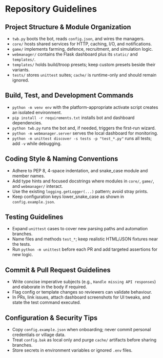 # Repository Guidelines

## Project Structure & Module Organization
- `twb.py` boots the bot, reads `config.json`, and wires the managers.
- `core/` hosts shared services for HTTP, caching, I/O, and notifications.
- `game/` implements farming, defence, recruitment, and simulation logic.
- `webmanager/` contains the Flask dashboard plus its `static/` and `templates/`.
- `templates/` holds build/troop presets; keep custom presets beside their variants.
- `tests/` stores `unittest` suites; `cache/` is runtime-only and should remain ignored.

## Build, Test, and Development Commands
- `python -m venv env` with the platform-appropriate activate script creates an isolated environment.
- `pip install -r requirements.txt` installs bot and dashboard dependencies.
- `python twb.py` runs the bot and, if needed, triggers the first-run wizard.
- `python -m webmanager.server` serves the local dashboard for monitoring.
- `python -m unittest discover -s tests -p "test_*.py"` runs all tests; add `-v` while debugging.

## Coding Style & Naming Conventions
- Adhere to PEP 8, 4-space indentation, and snake_case module and member names.
- Add type hints and focused docstrings where modules in `core/`, `game/`, and `webmanager/` interact.
- Use the existing `logging.getLogger(...)` pattern; avoid stray prints.
- Keep configuration keys lower_snake_case as shown in `config.example.json`.

## Testing Guidelines
- Expand `unittest` cases to cover new parsing paths and automation branches.
- Name files and methods `test_*`; keep realistic HTML/JSON fixtures near the tests.
- Run `python -m unittest` before each PR and add targeted assertions for new logic.

## Commit & Pull Request Guidelines
- Write concise imperative subjects (e.g., `Handle missing API responses`) and elaborate in the body if required.
- Flag config or template changes so reviewers can validate behaviour.
- In PRs, link issues, attach dashboard screenshots for UI tweaks, and state the test command executed.

## Configuration & Security Tips
- Copy `config.example.json` when onboarding; never commit personal credentials or village data.
- Treat `config.bak` as local only and purge `cache/` artifacts before sharing branches.
- Store secrets in environment variables or ignored `.env` files.
